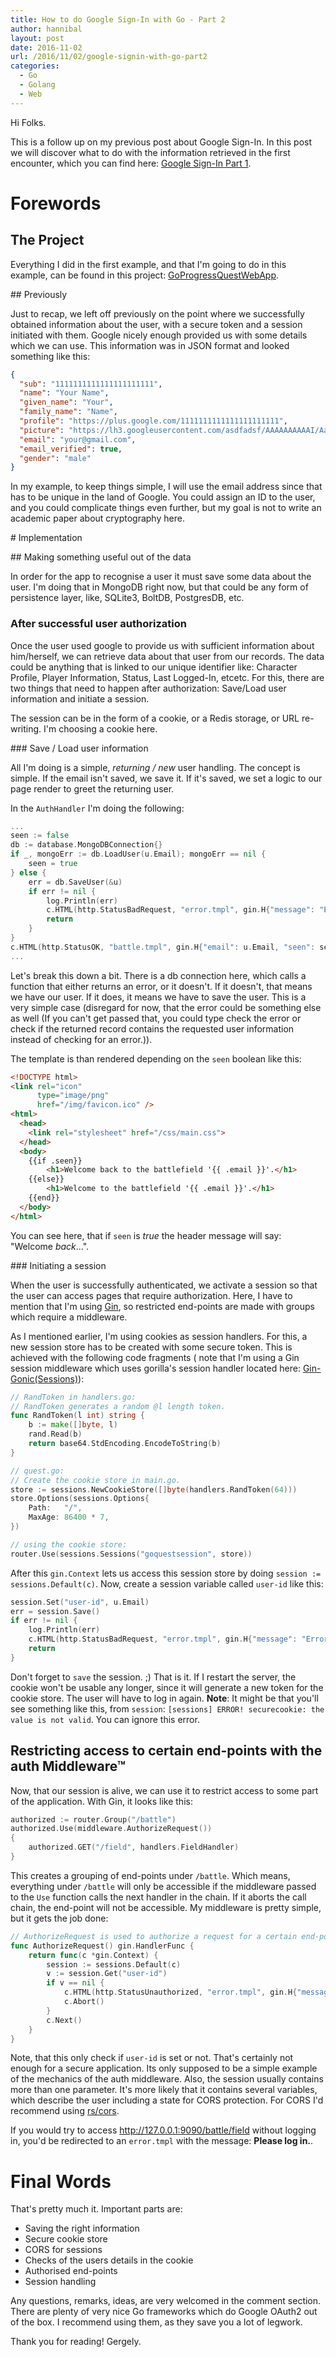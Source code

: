 ```yaml
---
title: How to do Google Sign-In with Go - Part 2
author: hannibal
layout: post
date: 2016-11-02
url: /2016/11/02/google-signin-with-go-part2
categories:
  - Go
  - Golang
  - Web
---
```


Hi Folks.

This is a follow up on my previous post about Google Sign-In. In this post we will discover what to do with the information retrieved in the first encounter, which you can find here: [Google Sign-In Part 1](http://skarlso.github.io/2016/06/12/google-signin-with-go/).

# Forewords

## The Project

Everything I did in the first example, and that I'm going to do in this example, can be found in this project: [GoProgressQuestWebApp](https://github.com/Skarlso/goquestwebapp).

## Previously

Just to recap, we left off previously on the point where we successfully obtained information about the user, with a secure token and a session initiated with them. Google nicely enough provided us with some details which we can use. This information was in JSON format and looked something like this:

``` json
{
  "sub": "1111111111111111111111",
  "name": "Your Name",
  "given_name": "Your",
  "family_name": "Name",
  "profile": "https://plus.google.com/1111111111111111111111",
  "picture": "https://lh3.googleusercontent.com/asdfadsf/AAAAAAAAAAI/Aasdfads/Xasdfasdfs/photo.jpg",
  "email": "your@gmail.com",
  "email_verified": true,
  "gender": "male"
}
```

In my example, to keep things simple, I will use the email address since that has to be unique in the land of Google. You could assign an ID to the user, and you could complicate things even further, but my goal is not to write an academic paper about cryptography here.

# Implementation

## Making something useful out of the data

In order for the app to recognise a user it must save some data about the user. I'm doing that in MongoDB right now, but that could be any form of persistence layer, like, SQLite3, BoltDB, PostgresDB, etc.

### After successful user authorization

Once the user used google to provide us with sufficient information about him/herself, we can retrieve data about that user from our records. The data could be anything that is linked to our unique identifier like: Character Profile, Player Information, Status, Last Logged-In, etcetc. For this, there are two things that need to happen after authorization: Save/Load user information and initiate a session.

The session can be in the form of a cookie, or a Redis storage, or URL re-writing. I'm choosing a cookie here.

### Save / Load user information

All I'm doing is a simple, *returning / new* user handling. The concept is simple. If the email isn't saved, we save it. If it's saved, we set a logic to our page render to greet the returning user.

In the `AuthHandler` I'm doing the following:

``` go
...
seen := false
db := database.MongoDBConnection{}
if _, mongoErr := db.LoadUser(u.Email); mongoErr == nil {
    seen = true
} else {
    err = db.SaveUser(&u)
    if err != nil {
        log.Println(err)
        c.HTML(http.StatusBadRequest, "error.tmpl", gin.H{"message": "Error while saving user. Please try again."})
        return
    }
}
c.HTML(http.StatusOK, "battle.tmpl", gin.H{"email": u.Email, "seen": seen})
...
```

Let's break this down a bit. There is a db connection here, which calls a function that either returns an error, or it doesn't. If it doesn't, that means we have our user. If it does, it means we have to save the user. This is a very simple case (disregard for now, that the error could be something else as well (If you can't get passed that, you could type check the error or check if the returned record contains the requested user information instead of checking for an error.)).

The template is than rendered depending on the `seen` boolean like this:

``` html
<!DOCTYPE html>
<link rel="icon"
      type="image/png"
      href="/img/favicon.ico" />
<html>
  <head>
    <link rel="stylesheet" href="/css/main.css">
  </head>
  <body>
    {{if .seen}}
        <h1>Welcome back to the battlefield '{{ .email }}'.</h1>
    {{else}}
        <h1>Welcome to the battlefield '{{ .email }}'.</h1>
    {{end}}
  </body>
</html>
```

You can see here, that if `seen` is *true* the header message will say: "Welcome *back*...".

### Initiating a session

When the user is successfully authenticated, we activate a session so that the user can access pages that require authorization. Here, I have to mention that I'm using [Gin](https://github.com/gin-gonic/gin), so restricted end-points are made with groups which require a middleware.

As I mentioned earlier, I'm using cookies as session handlers. For this, a new session store has to be created with some secure token. This is achieved with the following code fragments ( note that I'm using a Gin session middleware which uses gorilla's session handler located here: [Gin-Gonic(Sessions)](https://github.com/gin-gonic/contrib)):

``` go
// RandToken in handlers.go:
// RandToken generates a random @l length token.
func RandToken(l int) string {
	b := make([]byte, l)
	rand.Read(b)
	return base64.StdEncoding.EncodeToString(b)
}

// quest.go:
// Create the cookie store in main.go.
store := sessions.NewCookieStore([]byte(handlers.RandToken(64)))
store.Options(sessions.Options{
    Path:   "/",
    MaxAge: 86400 * 7,
})

// using the cookie store:
router.Use(sessions.Sessions("goquestsession", store))
```

After this `gin.Context` lets us access this session store by doing `session := sessions.Default(c)`. Now, create a session variable called `user-id` like this:

``` go
session.Set("user-id", u.Email)
err = session.Save()
if err != nil {
    log.Println(err)
    c.HTML(http.StatusBadRequest, "error.tmpl", gin.H{"message": "Error while saving session. Please try again."})
    return
}
```

Don't forget to `save` the session. ;) That is it. If I restart the server, the cookie won't be usable any longer, since it will generate a new token for the cookie store. The user will have to log in again. **Note**: It might be that you'll see something like this, from `session`: `[sessions] ERROR! securecookie: the value is not valid`. You can ignore this error.

## Restricting access to certain end-points with the auth Middleware™

Now, that our session is alive, we can use it to restrict access to some part of the application. With Gin, it looks like this:

``` go
authorized := router.Group("/battle")
authorized.Use(middleware.AuthorizeRequest())
{
    authorized.GET("/field", handlers.FieldHandler)
}
```

This creates a grouping of end-points under `/battle`. Which means, everything under `/battle` will only be accessible if the middleware passed to the `Use` function calls the next handler in the chain. If it aborts the call chain, the end-point will not be accessible. My middleware is pretty simple, but it gets the job done:

``` go
// AuthorizeRequest is used to authorize a request for a certain end-point group.
func AuthorizeRequest() gin.HandlerFunc {
	return func(c *gin.Context) {
		session := sessions.Default(c)
		v := session.Get("user-id")
		if v == nil {
			c.HTML(http.StatusUnauthorized, "error.tmpl", gin.H{"message": "Please log in."})
			c.Abort()
		}
		c.Next()
	}
}
```

Note, that this only check if `user-id` is set or not. That's certainly not enough for a secure application. Its only supposed to be a simple example of the mechanics of the auth middleware. Also, the session usually contains more than one parameter. It's more likely that it contains several variables, which describe the user including a state for CORS protection. For CORS I'd recommend using [rs/cors](https://github.com/rs/cors).

If you would try to access http://127.0.0.1:9090/battle/field without logging in, you'd be redirected to an `error.tmpl` with the message: **Please log in.**.

# Final Words

That's pretty much it. Important parts are:
* Saving the right information
* Secure cookie store
* CORS for sessions
* Checks of the users details in the cookie
* Authorised end-points
* Session handling

Any questions, remarks, ideas, are very welcomed in the comment section. There are plenty of very nice Go frameworks which do Google OAuth2 out of the box. I recommend using them, as they save you a lot of legwork.

Thank you for reading!
Gergely.
